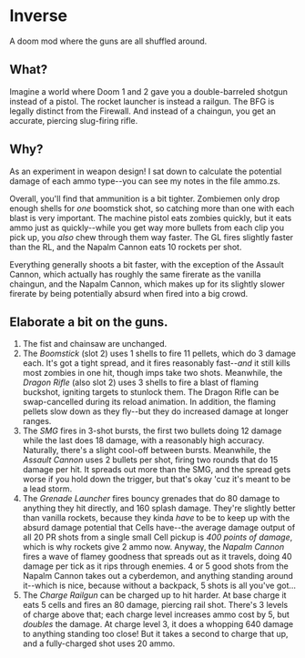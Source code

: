 # Inverse
A doom mod where the guns are all shuffled around.

## What?
Imagine a world where Doom 1 and 2 gave you a double-barreled shotgun instead of a pistol. The rocket launcher is instead a railgun. The BFG is legally distinct from the Firewall. And instead of a chaingun, you get an accurate, piercing slug-firing rifle.

## Why?
As an experiment in weapon design! I sat down to calculate the potential damage of each ammo type--you can see my notes in the file ammo.zs.

Overall, you'll find that ammunition is a bit tighter. Zombiemen only drop enough shells for *one* boomstick shot, so catching more than one with each blast is very important. The machine pistol eats zombies quickly, but it eats ammo just as quickly--while you get way more bullets from each clip you pick up, you *also* chew through them way faster. The GL fires slightly faster than the RL, and the Napalm Cannon eats 10 rockets per shot.

Everything generally shoots a bit faster, with the exception of the Assault Cannon, which actually has roughly the same firerate as the vanilla chaingun, and the Napalm Cannon, which makes up for its slightly slower firerate by being potentially absurd when fired into a big crowd.

## Elaborate a bit on the guns.

1. The fist and chainsaw are unchanged.
2. The *Boomstick* (slot 2) uses 1 shells to fire 11 pellets, which do 3 damage each. It's got a tight spread, and it fires reasonably fast--*and* it still kills most zombies in one hit, though imps take two shots. Meanwhile, the *Dragon Rifle* (also slot 2) uses 3 shells to fire a blast of flaming buckshot, igniting targets to stunlock them. The Dragon Rifle can be swap-cancelled during its reload animation. In addition, the flaming pellets slow down as they fly--but they do increased damage at longer ranges.
3. The *SMG* fires in 3-shot bursts, the first two bullets doing 12 damage while the last does 18 damage, with a reasonably high accuracy. Naturally, there's a slight cool-off between bursts. Meanwhile, the *Assault Cannon* uses 2 bullets per shot, firing two rounds that do 15 damage per hit. It spreads out more than the SMG, and the spread gets worse if you hold down the trigger, but that's okay 'cuz it's meant to be a lead storm.
4. The *Grenade Launcher* fires bouncy grenades that do 80 damage to anything they hit directly, and 160 splash damage. They're slightly better than vanilla rockets, because they kinda *have* to be to keep up with the absurd damage potential that Cells have--the average damage output of all 20 PR shots from a single small Cell pickup is *400 points of damage*, which is why rockets give 2 ammo now. Anyway, the *Napalm Cannon* fires a wave of flamey goodness that spreads out as it travels, doing 40 damage per tick as it rips through enemies. 4 or 5 good shots from the Napalm Cannon takes out a cyberdemon, and anything standing around it--which is nice, because without a backpack, 5 shots is all you've got...
5. The *Charge Railgun* can be charged up to hit harder. At base charge it eats 5 cells and fires an 80 damage, piercing rail shot. There's 3 levels of charge above that; each charge level increases ammo cost by 5, but *doubles* the damage. At charge level 3, it does a whopping 640 damage to anything standing too close! But it takes a second to charge that up, and a fully-charged shot uses 20 ammo.